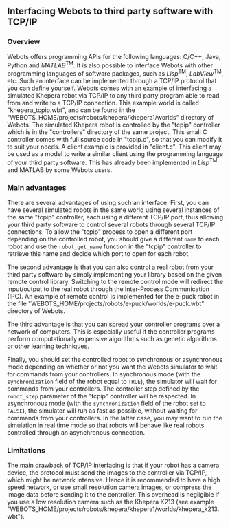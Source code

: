 ## Interfacing Webots to third party software with TCP/IP

### Overview

Webots offers programming APIs for the following languages: C/C++, Java, Python and
*MATLAB*<sup>TM</sup>. It is also possible to interface Webots with other
programming languages of software packages, such as *Lisp*<sup>TM</sup>,
*LabView*<sup>TM</sup>, etc. Such an interface can be implemented through a
TCP/IP protocol that you can define yourself. Webots comes with an example of
interfacing a simulated Khepera robot via TCP/IP to any third party program able
to read from and write to a TCP/IP connection. This example world is called
"khepera\_tcpip.wbt", and can be found in the
"WEBOTS\_HOME/projects/robots/khepera/khepera1/worlds" directory of Webots. The
simulated Khepera robot is controlled by the "tcpip" controller which is in the
"controllers" directory of the same project. This small C controller comes with
full source code in "tcpip.c", so that you can modify it to suit your needs. A
client example is provided in "client.c". This client may be used as a model to
write a similar client using the programming language of your third party
software. This has already been implemented in *Lisp*<sup>TM</sup> and MATLAB by
some Webots users.

### Main advantages

There are several advantages of using such an interface. First, you can have
several simulated robots in the same world using several instances of the same
"tcpip" controller, each using a different TCP/IP port, thus allowing your third
party software to control several robots through several TCP/IP connections. To
allow the "tcpip" process to open a different port depending on the controlled
robot, you should give a different `name` to each robot and use the
`robot_get_name` function in the "tcpip" controller to retrieve this name and decide
which port to open for each robot.

The second advantage is that you can also control a real robot from your third
party software by simply implementing your library based on the given remote
control library. Switching to the remote control mode will redirect the
input/output to the real robot through the Inter-Process Communication (IPC). An
example of remote control is implemented for the e-puck robot in the file
"WEBOTS\_HOME/projects/robots/e-puck/worlds/e-puck.wbt" directory of Webots.

The third advantage is that you can spread your controller programs over a
network of computers. This is especially useful if the controller programs
perform computationally expensive algorithms such as genetic algorithms or other
learning techniques.

Finally, you should set the controlled robot to synchronous or asynchronous mode
depending on whether or not you want the Webots simulator to wait for commands
from your controllers. In synchronous mode (with the `synchronization` field of
the robot equal to `TRUE`), the simulator will wait for commands from your
controllers. The controller step defined by the `robot_step` parameter of the
"tcpip" controller will be respected. In asynchronous mode (with the
`synchronization` field of the robot set to `FALSE`), the simulator will run as
fast as possible, without waiting for commands from your controllers. In the
latter case, you may want to run the simulation in real time mode so that robots
will behave like real robots controlled through an asynchronous connection.

### Limitations

The main drawback of TCP/IP interfacing is that if your robot has a camera
device, the protocol must send the images to the controller via TCP/IP, which
might be network intensive. Hence it is recommended to have a high speed
network, or use small resolution camera images, or compress the image data
before sending it to the controller. This overhead is negligible if you use a
low resolution camera such as the Khepera K213 (see example
"WEBOTS\_HOME/projects/robots/khepera/khepera1/worlds/khepera\_k213.wbt").
